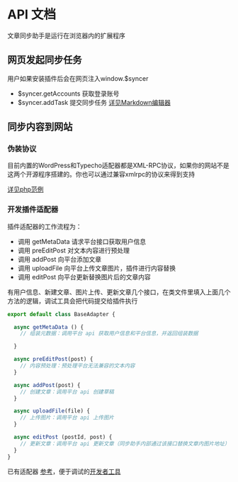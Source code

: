# API 文档
文章同步助手是运行在浏览器内的扩展程序

## 网页发起同步任务
用户如果安装插件后会在网页注入window.$syncer
- $syncer.getAccounts 获取登录账号
- $syncer.addTask 提交同步任务 [详见Markdown编辑器](https://github.com/wechatsync/Wechatsync/blob/master/packages/markdown-editor/src/Main.vue#L439)

## 同步内容到网站

### 伪装协议
目前内置的WordPress和Typecho适配器都是XML-RPC协议，如果你的网站不是这两个开源程序搭建的。你也可以通过兼容xmlrpc的协议来得到支持

[详见php范例](intergrations/php/)


### 开发插件适配器

插件适配器的工作流程为：
- 调用 getMetaData 请求平台接口获取用户信息
- 调用 preEditPost 对文本内容进行预处理
- 调用 addPost 向平台添加文章
- 调用 uploadFile 向平台上传文章图片，插件进行内容替换
- 调用 editPost 向平台更新替换图片后的文章内容

有用户信息、新建文章、图片上传、更新文章几个接口，在类文件里填入上面几个方法的逻辑，调试工具会把代码提交给插件执行

``` js
export default class BaseAdapter {

  async getMetaData () {
    // 组装元数据：调用平台 api 获取用户信息和平台信息，并返回组装数据

  }

  async preEditPost(post) {
    // 内容预处理：预处理平台无法兼容的文本内容
  }

  async addPost(post) {
    // 创建文章：调用平台 api 创建草稿
  }

  async uploadFile(file) {
    // 上传图片：调用平台 api 上传图片
  }

  async editPost (postId, post) {
    // 更新文章：调用平台 api 更新文章（同步助手内部通过该接口替换文章内图片地址）
  }
}
```

已有适配器 [参考](https://github.com/wechatsync/Wechatsync/tree/master/packages/%40wechatsync/drivers)，便于调试的[开发者工具](https://developer.wechatsync.com/?utm_source=doc)
